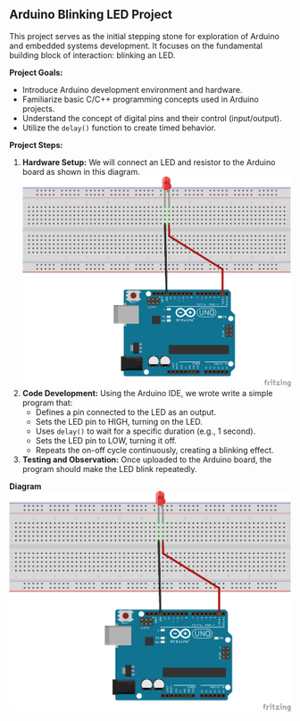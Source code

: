 ## Arduino Blinking LED Project

This project serves as the initial stepping stone for exploration of Arduino and embedded systems development.
It focuses on the fundamental building block of interaction: blinking an LED. 

**Project Goals:**

* Introduce Arduino development environment and hardware.
* Familiarize basic C/C++ programming concepts used in Arduino projects.
* Understand the concept of digital pins and their control (input/output).
* Utilize the `delay()` function to create timed behavior.


**Project Steps:**

1. **Hardware Setup:**  We will connect an LED and resistor to the Arduino board as shown in this diagram.![](https://github.com/MI-Thierry/L4Internaship/blob/main/Arduino/Blinking_LED/Blicking%20LED%20sketch.png)
2. **Code Development:**  Using the Arduino IDE, we wrote write a simple program that:
    * Defines a pin connected to the LED as an output.
    * Sets the LED pin to HIGH, turning on the LED.
    * Uses `delay()` to wait for a specific duration (e.g., 1 second).
    * Sets the LED pin to LOW, turning it off.
    * Repeats the on-off cycle continuously, creating a blinking effect.
3. **Testing and Observation:** Once uploaded to the Arduino board, the program should make the LED blink repeatedly.

**Diagram**
![](https://github.com/MI-Thierry/L4Internaship/blob/main/Embedded%20system/Arduino/Blinking_LED/Blicking%20LED%20sketch.png)
